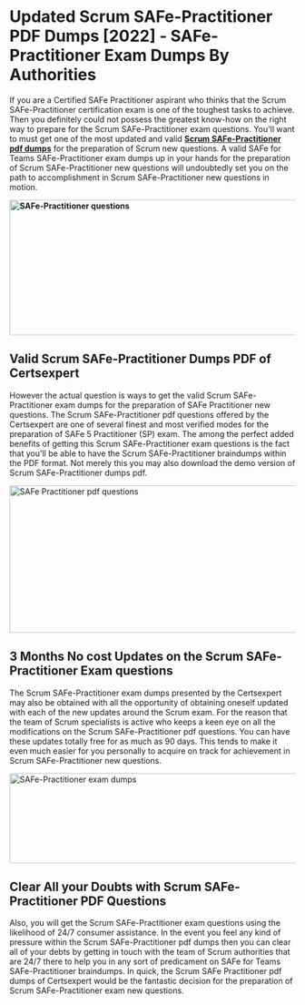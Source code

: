 <h1><strong>Updated Scrum SAFe-Practitioner PDF Dumps [2022] - SAFe-Practitioner Exam Dumps By Authorities&nbsp;</strong></h1>
<p><span style="font-weight: 400;">If you are a Certified SAFe Practitioner aspirant who thinks that the Scrum SAFe-Practitioner certification exam is one of the toughest tasks to achieve. Then you definitely could not possess the greatest know-how on the right way to prepare for the Scrum SAFe-Practitioner exam questions. You'll want to must get one of the most updated and valid <strong><a href="https://www.certsexpert.com/SAFe-Practitioner-pdf-questions.html">Scrum SAFe-Practitioner pdf dumps</a></strong> for the preparation of Scrum new questions. A valid SAFe for Teams SAFe-Practitioner exam dumps up in your hands for the preparation of Scrum SAFe-Practitioner new questions will undoubtedly set you on the path to accomplishment in Scrum SAFe-Practitioner new questions in motion.</span></p>
<p><span style="font-weight: 400;"><strong><img style="display: block; margin-left: auto; margin-right: auto;" src="https://i.ibb.co/QXh983F/73475278-2429792180625311-4586132736837681152-n.jpg" alt="SAFe-Practitioner questions" width="632" height="238" /></strong></span></p>
<h2><strong>Valid Scrum SAFe-Practitioner Dumps PDF of Certsexpert</strong></h2>
<p><span style="font-weight: 400;">However the actual question is ways to get the valid Scrum SAFe-Practitioner exam dumps for the preparation of SAFe Practitioner new questions. The Scrum SAFe-Practitioner pdf questions offered by the Certsexpert are one of several finest and most verified modes for the preparation of SAFe 5 Practitioner (SP) exam. The among the perfect added benefits of getting this Scrum SAFe-Practitioner exam questions is the fact that you'll be able to have the Scrum SAFe-Practitioner braindumps within the PDF format. Not merely this you may also download the demo version of Scrum SAFe-Practitioner dumps pdf.</span></p>
<p><span style="font-weight: 400;"><img style="display: block; margin-left: auto; margin-right: auto;" src="https://i.ibb.co/Jd8hN2L/76714008-3182067705200142-8735104740007870464-n.jpg" alt="SAFe Practitioner pdf questions" width="701" height="259" /></span></p>
<h2><strong>3 Months No cost Updates on the Scrum SAFe-Practitioner Exam questions</strong></h2>
<p><span style="font-weight: 400;">The Scrum SAFe-Practitioner exam dumps presented by the Certsexpert may also be obtained with all the opportunity of obtaining oneself updated with each of the new updates around the Scrum exam. For the reason that the team of Scrum specialists is active who keeps a keen eye on all the modifications on the Scrum SAFe-Practitioner pdf questions. You can have these updates totally free for as much as 90 days. This tends to make it even much easier for you personally to acquire on track for achievement in Scrum SAFe-Practitioner new questions.</span></p>
<p><span style="font-weight: 400;"><a href="https://www.certsexpert.com/SAFe-Practitioner-pdf-questions.html"><img style="display: block; margin-left: auto; margin-right: auto;" src="https://i.ibb.co/TMnKrkJ/75398236-424489711531572-5064688549987614720-n.jpg" alt="SAFe-Practitioner exam dumps" width="714" height="158" /></a></span></p>
<h2><strong>Clear All your Doubts with Scrum SAFe-Practitioner PDF Questions</strong></h2>
<p>Also, you will get the Scrum SAFe-Practitioner exam questions using the likelihood of 24/7 consumer assistance. In the event you feel any kind of pressure within the Scrum SAFe-Practitioner pdf dumps then you can clear all of your debts by getting in touch with the team of Scrum authorities that are 24/7 there to help you in any sort of predicament on SAFe for Teams SAFe-Practitioner braindumps. In quick, the Scrum SAFe Practitioner pdf dumps of Certsexpert would be the fantastic decision for the preparation of Scrum SAFe-Practitioner exam new questions.</p>
